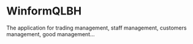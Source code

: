 # WinformQLBH
The application for trading management, staff management, customers management, good management...
